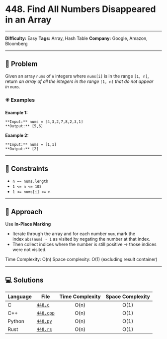 # 448. Find All Numbers Disappeared in an Array

---
**Difficulty:** Easy
**Tags:** Array, Hash Table
**Company:** Google, Amazon, Bloomberg
___
## 🧠 Problem

Given an array `nums` of `n` integers where `nums[i]` is in the range `[1, n]`, return _an array of all the integers in the range_ `[1, n]` _that do not appear in_ `nums`.

### ✳️ Examples

**Example 1:**

	**Input:** nums = [4,3,2,7,8,2,3,1]
	**Output:** [5,6]

**Example 2:**

	**Input:** nums = [1,1]
	**Output:** [2]

---
## 📌 Constraints

- `n == nums.length`
- `1 <= n <= 105`
- `1 <= nums[i] <= n`

---

## 🚀 Approach

Use **In-Place Marking** 
- Iterate through the array and for each number `num`, mark the index `abs(num) - 1` as visited by negating the number at that index.
- Then collect indices where the number is still positive → those indices were not visited.

Time Complexity: O(n)
Space complexity: O(1) (excluding result container)

---

## 💻 Solutions

| Language | File                   | Time Complexity | Space Complexity |
| -------- | ---------------------- | :-------------: | :--------------: |
| C        | [`448.c`](./448.c)     |      O(n)       |       O(1)       |
| C++      | [`448.cpp`](./448.cpp) |      O(n)       |       O(1)       |
| Python   | [`448.py`](./448.py)   |      O(n)       |       O(1)       |
| Rust     | [`448.rs`](./448.rs)   |      O(n)       |       O(1)       |

